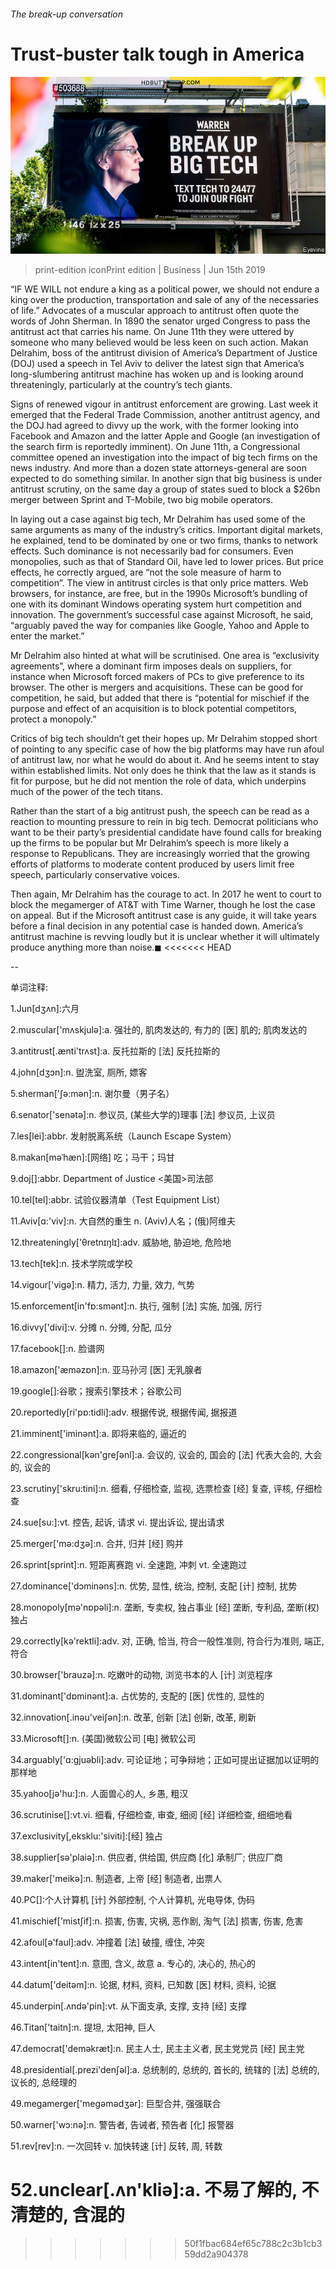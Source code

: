 ###### The break-up conversation

# Trust-buster talk tough in America 

![image](images/20190615_wbp501.jpg) 

> print-edition iconPrint edition | Business | Jun 15th 2019 

“IF WE WILL not endure a king as a political power, we should not endure a king over the production, transportation and sale of any of the necessaries of life.” Advocates of a muscular approach to antitrust often quote the words of John Sherman. In 1890 the senator urged Congress to pass the antitrust act that carries his name. On June 11th they were uttered by someone who many believed would be less keen on such action. Makan Delrahim, boss of the antitrust division of America’s Department of Justice (DOJ) used a speech in Tel Aviv to deliver the latest sign that America’s long-slumbering antitrust machine has woken up and is looking around threateningly, particularly at the country’s tech giants. 

Signs of renewed vigour in antitrust enforcement are growing. Last week it emerged that the Federal Trade Commission, another antitrust agency, and the DOJ had agreed to divvy up the work, with the former looking into Facebook and Amazon and the latter Apple and Google (an investigation of the search firm is reportedly imminent). On June 11th, a Congressional committee opened an investigation into the impact of big tech firms on the news industry. And more than a dozen state attorneys-general are soon expected to do something similar. In another sign that big business is under antitrust scrutiny, on the same day a group of states sued to block a $26bn merger between Sprint and T-Mobile, two big mobile operators. 

In laying out a case against big tech, Mr Delrahim has used some of the same arguments as many of the industry’s critics. Important digital markets, he explained, tend to be dominated by one or two firms, thanks to network effects. Such dominance is not necessarily bad for consumers. Even monopolies, such as that of Standard Oil, have led to lower prices. But price effects, he correctly argued, are “not the sole measure of harm to competition”. The view in antitrust circles is that only price matters. Web browsers, for instance, are free, but in the 1990s Microsoft’s bundling of one with its dominant Windows operating system hurt competition and innovation. The government’s successful case against Microsoft, he said, “arguably paved the way for companies like Google, Yahoo and Apple to enter the market.” 

Mr Delrahim also hinted at what will be scrutinised. One area is “exclusivity agreements”, where a dominant firm imposes deals on suppliers, for instance when Microsoft forced makers of PCs to give preference to its browser. The other is mergers and acquisitions. These can be good for competition, he said, but added that there is “potential for mischief if the purpose and effect of an acquisition is to block potential competitors, protect a monopoly.” 

Critics of big tech shouldn’t get their hopes up. Mr Delrahim stopped short of pointing to any specific case of how the big platforms may have run afoul of antitrust law, nor what he would do about it. And he seems intent to stay within established limits. Not only does he think that the law as it stands is fit for purpose, but he did not mention the role of data, which underpins much of the power of the tech titans. 

Rather than the start of a big antitrust push, the speech can be read as a reaction to mounting pressure to rein in big tech. Democrat politicians who want to be their party’s presidential candidate have found calls for breaking up the firms to be popular but Mr Delrahim’s speech is more likely a response to Republicans. They are increasingly worried that the growing efforts of platforms to moderate content produced by users limit free speech, particularly conservative voices. 

Then again, Mr Delrahim has the courage to act. In 2017 he went to court to block the megamerger of AT&T with Time Warner, though he lost the case on appeal. But if the Microsoft antitrust case is any guide, it will take years before a final decision in any potential case is handed down. America’s antitrust machine is revving loudly but it is unclear whether it will ultimately produce anything more than noise.◼ 
<<<<<<< HEAD

-- 

 单词注释:

1.Jun[dʒʌn]:六月 

2.muscular['mʌskjulә]:a. 强壮的, 肌肉发达的, 有力的 [医] 肌的; 肌肉发达的 

3.antitrust[.ænti'trʌst]:a. 反托拉斯的 [法] 反托拉斯的 

4.john[dʒɔn]:n. 盥洗室, 厕所, 嫖客 

5.sherman['ʃә:mәn]:n. 谢尔曼（男子名） 

6.senator['senәtә]:n. 参议员, (某些大学的)理事 [法] 参议员, 上议员 

7.les[lei]:abbr. 发射脱离系统（Launch Escape System） 

8.makan[məˈhæn]:[网络] 吃；马干；玛甘 

9.doj[]:abbr. Department of Justice <美国>司法部 

10.tel[tel]:abbr. 试验仪器清单（Test Equipment List） 

11.Aviv[ɑ:'viv]:n. 大自然的重生 n. (Aviv)人名；(俄)阿维夫 

12.threateningly['θretnɪŋlɪ]:adv. 威胁地, 胁迫地, 危险地 

13.tech[tek]:n. 技术学院或学校 

14.vigour['vigә]:n. 精力, 活力, 力量, 效力, 气势 

15.enforcement[in'fɒ:smәnt]:n. 执行, 强制 [法] 实施, 加强, 厉行 

16.divvy['divi]:v. 分摊 n. 分摊, 分配, 瓜分 

17.facebook[]:n. 脸谱网 

18.amazon['æmәzɒn]:n. 亚马孙河 [医] 无乳腺者 

19.google[]:谷歌；搜索引擎技术；谷歌公司 

20.reportedly[ri'pɒ:tidli]:adv. 根据传说, 根据传闻, 据报道 

21.imminent['iminәnt]:a. 即将来临的, 逼近的 

22.congressional[kәn'greʃәnl]:a. 会议的, 议会的, 国会的 [法] 代表大会的, 大会的, 议会的 

23.scrutiny['skru:tini]:n. 细看, 仔细检查, 监视, 选票检查 [经] 复查, 评核, 仔细检查 

24.sue[su:]:vt. 控告, 起诉, 请求 vi. 提出诉讼, 提出请求 

25.merger['mә:dʒә]:n. 合并, 归并 [经] 购并 

26.sprint[sprint]:n. 短距离赛跑 vi. 全速跑, 冲刺 vt. 全速跑过 

27.dominance['dɔminәns]:n. 优势, 显性, 统治, 控制, 支配 [计] 控制, 扰势 

28.monopoly[mә'nɒpәli]:n. 垄断, 专卖权, 独占事业 [经] 垄断, 专利品, 垄断(权)独占 

29.correctly[kә'rektli]:adv. 对, 正确, 恰当, 符合一般性准则, 符合行为准则, 端正, 符合 

30.browser['brauzә]:n. 吃嫩叶的动物, 浏览书本的人 [计] 浏览程序 

31.dominant['dɒminәnt]:a. 占优势的, 支配的 [医] 优性的, 显性的 

32.innovation[.inәu'veiʃәn]:n. 改革, 创新 [法] 创新, 改革, 刷新 

33.Microsoft[]:n. (美国)微软公司 [电] 微软公司 

34.arguably['ɑ:ɡjuәbli]:adv. 可论证地；可争辩地；正如可提出证据加以证明的那样地 

35.yahoo[jә'hu:]:n. 人面兽心的人, 乡愚, 粗汉 

36.scrutinise[]:vt.vi. 细看, 仔细检查, 审查, 细阅 [经] 详细检查, 细细地看 

37.exclusivity[,eksklu:'siviti]:[经] 独占 

38.supplier[sә'plaiә]:n. 供应者, 供给国, 供应商 [化] 承制厂; 供应厂商 

39.maker['meikә]:n. 制造者, 上帝 [经] 制造者, 出票人 

40.PC[]:个人计算机 [计] 外部控制, 个人计算机, 光电导体, 伪码 

41.mischief['mistʃif]:n. 损害, 伤害, 灾祸, 恶作剧, 淘气 [法] 损害, 伤害, 危害 

42.afoul[ә'faul]:adv. 冲撞着 [法] 破撞, 缠住, 冲突 

43.intent[in'tent]:n. 意图, 含义, 故意 a. 专心的, 决心的, 热心的 

44.datum['deitәm]:n. 论据, 材料, 资料, 已知数 [医] 材料, 资料, 论据 

45.underpin[.ʌndә'pin]:vt. 从下面支承, 支撑, 支持 [经] 支撑 

46.Titan['taitn]:n. 提坦, 太阳神, 巨人 

47.democrat['demәkræt]:n. 民主人士, 民主主义者, 民主党党员 [经] 民主党 

48.presidential[.prezi'denʃәl]:a. 总统制的, 总统的, 首长的, 统辖的 [法] 总统的, 议长的, 总经理的 

49.megamerger['meɡəmədʒər]: 巨型合并, 强强联合 

50.warner['wɔ:nә]:n. 警告者, 告诫者, 预告者 [化] 报警器 

51.rev[rev]:n. 一次回转 v. 加快转速 [计] 反转, 周, 转数 

52.unclear[.ʌn'kliә]:a. 不易了解的, 不清楚的, 含混的 
=======
>>>>>>> 50f1fbac684ef65c788c2c3b1cb359dd2a904378

